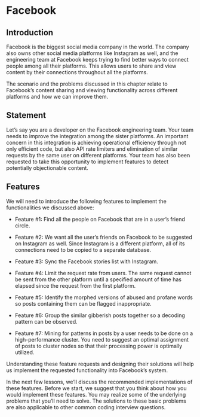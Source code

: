 # Facebook
## Introduction #
Facebook is the biggest social media company in the world. The company also owns other social media platforms like Instagram as well, and the engineering team at Facebook keeps trying to find better ways to connect people among all their platforms. This allows users to share and view content by their connections throughout all the platforms.

The scenario and the problems discussed in this chapter relate to Facebook’s content sharing and viewing functionality across different platforms and how we can improve them.

## Statement #
Let’s say you are a developer on the Facebook engineering team. Your team needs to improve the integration among the sister platforms. An important concern in this integration is achieving operational efficiency through not only efficient code, but also API rate limiters and elimination of similar requests by the same user on different platforms. Your team has also been requested to take this opportunity to implement features to detect potentially objectionable content.

## Features #
We will need to introduce the following features to implement the functionalities we discussed above:

- Feature #1: Find all the people on Facebook that are in a user’s friend circle.

- Feature #2: We want all the user’s friends on Facebook to be suggested on Instagram as well. Since Instagram is a different platform, all of its connections need to be copied to a separate database.

- Feature #3: Sync the Facebook stories list with Instagram.

- Feature #4: Limit the request rate from users. The same request cannot be sent from the other platform until a specified amount of time has elapsed since the request from the first platform.

- Feature #5: Identify the morphed versions of abused and profane words so posts containing them can be flagged inappropriate.

- Feature #6: Group the similar gibberish posts together so a decoding pattern can be observed.

- Feature #7: Mining for patterns in posts by a user needs to be done on a high-performance cluster. You need to suggest an optimal assignment of posts to cluster nodes so that their processing power is optimally utilized.

Understanding these feature requests and designing their solutions will help us implement the requested functionality into Facebook’s system.

In the next few lessons, we’ll discuss the recommended implementations of these features. Before we start, we suggest that you think about how you would implement these features. You may realize some of the underlying problems that you’ll need to solve. The solutions to these basic problems are also applicable to other common coding interview questions.
